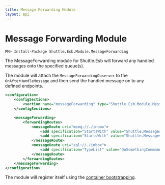 ```yaml
---
title: Message Forwarding Module
layout: api
---
```

# Message Forwarding Module

```
PM> Install-Package Shuttle.Esb.Module.MessageForwarding
```

The MessageForwarding module for Shuttle.Esb will forward any handled messages onto the specified queue(s).

The module will attach the `MessageForwardingObserver` to the `OnAfterHandleMessage` and then send the handled message on to any defined endpoints.

```xml
<configuration>
    <configSections>
        <section name="messageForwarding" type="Shuttle.Esb.Module.MessageForwarding.MessageForwardingSection, Shuttle.Esb.Module.MessageForwarding"/>
    </configSections>

    <messageForwarding>
        <forwardingRoutes>
            <messageRoute uri="msmq://./inbox">
                <add specification="StartsWith" value="Shuttle.Messages1" />
                <add specification="StartsWith" value="Shuttle.Messages2" />
            </messageRoute>
            <messageRoute uri="sql://./inbox">
                <add specification="TypeList" value="DoSomethingCommand" />
            </messageRoute>
        </forwardingRoutes>
    </messageForwarding>
</configuration>
```

The module will register itself using the [container bootstrapping](http://shuttle.github.io/shuttle-core/overview-container/#Bootstrapping).